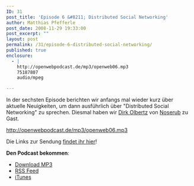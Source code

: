 ```yaml
---
ID: 31
post_title: 'Episode 6 &#8211; Distributed Social Networking'
author: Matthias Pfefferle
post_date: 2008-11-29 19:33:00
post_excerpt: ""
layout: post
permalink: /31/episode-6-distributed-social-networking/
published: true
enclosure:
  - |
    http://openwebpodcast.de/mp3/openweb06.mp3
    75187807
    audio/mpeg

---
```

In der sechsten Episode berichten wir anfangs mal wieder kurz über aktuelle Neuigkeiten, um dann ausführlich über "Distributed Social Networking" zu sprechen. Diesmal haben wir <a href="http://olbertz.de/blog/">Dirk Olbertz</a> von <a href="http://noserub.com">Noserub</a> zu Gast.

http://openwebpodcast.de/mp3/openweb06.mp3

Die Links zur Sendung <a href="http://openweb.mixxt.de/networks/wiki/index.episode-6">findet ihr hier</a>!

<strong>Den Podcast bekommen</strong>:
<ul><li><a href="http://openwebpodcast.de/mp3/openweb06.mp3">Download MP3</a></li>
<li><a href="http://feeds.feedburner.com/openwebcast">RSS Feed</a><br /></li>
<li><a href="http://phobos.apple.com/WebObjects/MZStore.woa/wa/viewPodcast?id=294732929">iTunes</a></li></ul>
